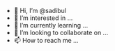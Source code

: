 - 👋 Hi, I’m @sadibul
- 👀 I’m interested in ...
- 🌱 I’m currently learning ...
- 💞️ I’m looking to collaborate on ...
- 📫 How to reach me ...

<!---
sadibul/sadibul is a ✨ special ✨ repository because its `README.md` (this file) appears on your GitHub profile.
You can click the Preview link to take a look at your changes.
--->
